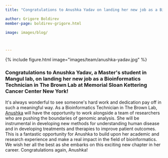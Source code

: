```yaml
---
title: "Congratulations to Anushka Yadav on landing her new job as a Bioinformatics Analyst at NYU Grossman School of Medicine"

author: Grigore Boldirev
member-page: boldirev-grigore.html

image: images/blog/



---
```

{% include figure.html image="images/team/anushka-yadav.jpg" %}


### Congratulations to Anushka Yadav, a Master's student in Mangul lab, on landing her new job as a Bioinformatics Technician in The Brown Lab at Memorial Sloan Kettering Cancer Center New York!
It's always wonderful to see someone's hard work and dedication pay off in such a meaningful way. As a Bioinformatics Technician in The Brown Lab, [Anushka](https://mangul-lab-usc.github.io/members/anushka-yadav.html) will have the opportunity to work alongside a team of researchers who are pushing the boundaries of genomic analysis. She will be instrumental in developing new methods for understanding human disease and in developing treatments and therapies to improve patient outcomes. This is a fantastic opportunity for Anushka to build upon her academic and research experience and make a real impact in the field of bioinformatics. We wish her all the best as she embarks on this exciting new chapter in her career. Congratulations again, Anushka!
